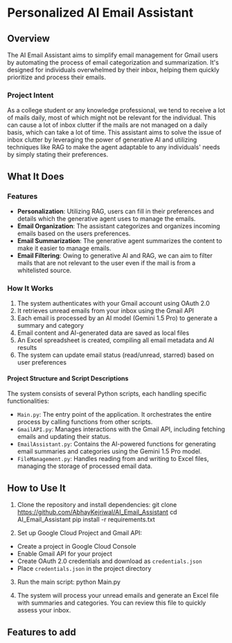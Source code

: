 # Personalized AI Email Assistant

## Overview

The AI Email Assistant aims to simplify email management for Gmail users by automating the process of email categorization and summarization. It's designed for individuals overwhelmed by their inbox, helping them quickly prioritize and process their emails.

### Project Intent
As a college student or any knowledge professional, we tend to receive a lot of mails daily, most of which might not be relevant for the individual. This can cause a lot of inbox clutter if the mails are not managed on a daily basis, which can take a lot of time. This assistant aims to solve the issue of inbox clutter by leveraging the power of generative AI and utilizing techniques like RAG to make the agent adaptable to any individuals' needs by simply stating their preferences.

## What It Does

### Features
- **Personalization**: Utilizing RAG, users can fill in their preferences and details which the generative agent uses to manage the emails.
- **Email Organization**: The assistant categorizes and organizes incoming emails based on the users preferences.
- **Email Summarization**: The generative agent summarizes the content to make it easier to manage emails.
- **Email Filtering**: Owing to generative AI and RAG, we can aim to filter mails that are not relevant to the user even if the mail is from a whitelisted source.

### How It Works
1. The system authenticates with your Gmail account using OAuth 2.0
2. It retrieves unread emails from your inbox using the Gmail API
3. Each email is processed by an AI model (Gemini 1.5 Pro) to generate a summary and category
4. Email content and AI-generated data are saved as local files
5. An Excel spreadsheet is created, compiling all email metadata and AI results
6. The system can update email status (read/unread, starred) based on user preferences

#### Project Structure and Script Descriptions
The system consists of several Python scripts, each handling specific functionalities:

- `Main.py`: The entry point of the application. It orchestrates the entire process by calling functions from other scripts.
- `GmailAPI.py`: Manages interactions with the Gmail API, including fetching emails and updating their status.
- `EmailAssistant.py`: Contains the AI-powered functions for generating email summaries and categories using the Gemini 1.5 Pro model.
- `FileManagement.py`: Handles reading from and writing to Excel files, managing the storage of processed email data.

## How to Use It

1. Clone the repository and install dependencies:
    git clone https://github.com/AbhayKejriwal/AI_Email_Assistant
    cd AI_Email_Assistant
    pip install -r requirements.txt

2. Set up Google Cloud Project and Gmail API:
- Create a project in Google Cloud Console
- Enable Gmail API for your project
- Create OAuth 2.0 credentials and download as `credentials.json`
- Place `credentials.json` in the project directory

3. Run the main script:
    python Main.py

4. The system will process your unread emails and generate an Excel file with summaries and categories. You can review this file to quickly assess your inbox.

## Features to add
